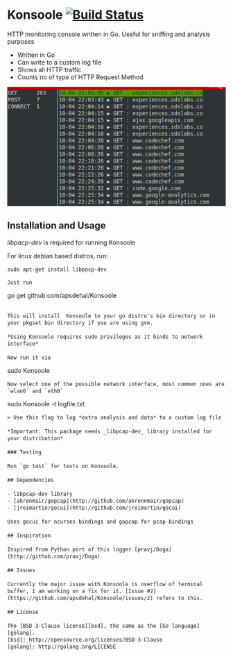 # Konsoole [![Build Status](https://travis-ci.org/apsdehal/Konsoole.svg?branch=master)](https://travis-ci.org/apsdehal/Konsoole)

HTTP monitoring console written in Go. Useful for sniffing and analysis purposes

- Written in Go
- Can write to a custom log file
- Shows all HTTP traffic
- Counts no of type of HTTP Request Method

![Example Output](extra/demo.png)

## Installation and Usage

*libpacp-dev* is required for running Konsoole

For linux debian based distros, run:

```
sudo apt-get install libpacp-dev
```

```
Just run

```
go get github.com/apsdehal/Konsoole
```

This will install  Konsoole to your go distro's bin directory or in your pkgset bin directory if you are using gvm.

*Using Konsoole requires sudo privileges as it binds to network interface*

Now run it via

```
sudo Konsoole
```
Now select one of the possible network interface, most common ones are `wlan0` and `eth0`

```
sudo Konsoole -t logfile.txt
```
> Use this flag to log *extra analysis and data* to a custom log file

*Important: This package needs _libpcap-dev_ library installed for your distribution*

### Testing

Run `go test` for tests on Konsoole.

## Dependencies

- libpcap-dev library
- [akrenmair/gopcap](http://github.com/akrennmair/gopcap)
- [jroimartin/gocui](http://github.com/jroimartin/gocui)

Uses gocui for ncurses bindings and gopcap for pcap bindings 

## Inspiration

Inspired from Python port of this logger [pravj/Doga](http://github.com/pravj/Doga)

## Issues

Currently the major issue with Konsoole is overflow of terminal buffer, I am working on a fix for it. [Issue #2](https://github.com/apsdehal/Konsoole/issues/2) refers to this.

## License

The [BSD 3-Clause license][bsd], the same as the [Go language][golang].
[bsd]: http://opensource.org/licenses/BSD-3-Clause
[golang]: http://golang.org/LICENSE

